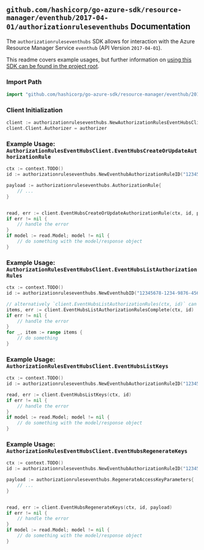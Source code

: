 
## `github.com/hashicorp/go-azure-sdk/resource-manager/eventhub/2017-04-01/authorizationruleseventhubs` Documentation

The `authorizationruleseventhubs` SDK allows for interaction with the Azure Resource Manager Service `eventhub` (API Version `2017-04-01`).

This readme covers example usages, but further information on [using this SDK can be found in the project root](https://github.com/hashicorp/go-azure-sdk/tree/main/docs).

### Import Path

```go
import "github.com/hashicorp/go-azure-sdk/resource-manager/eventhub/2017-04-01/authorizationruleseventhubs"
```


### Client Initialization

```go
client := authorizationruleseventhubs.NewAuthorizationRulesEventHubsClientWithBaseURI("https://management.azure.com")
client.Client.Authorizer = authorizer
```


### Example Usage: `AuthorizationRulesEventHubsClient.EventHubsCreateOrUpdateAuthorizationRule`

```go
ctx := context.TODO()
id := authorizationruleseventhubs.NewEventhubAuthorizationRuleID("12345678-1234-9876-4563-123456789012", "example-resource-group", "namespaceValue", "eventHubValue", "authorizationRuleValue")

payload := authorizationruleseventhubs.AuthorizationRule{
	// ...
}


read, err := client.EventHubsCreateOrUpdateAuthorizationRule(ctx, id, payload)
if err != nil {
	// handle the error
}
if model := read.Model; model != nil {
	// do something with the model/response object
}
```


### Example Usage: `AuthorizationRulesEventHubsClient.EventHubsListAuthorizationRules`

```go
ctx := context.TODO()
id := authorizationruleseventhubs.NewEventhubID("12345678-1234-9876-4563-123456789012", "example-resource-group", "namespaceValue", "eventHubValue")

// alternatively `client.EventHubsListAuthorizationRules(ctx, id)` can be used to do batched pagination
items, err := client.EventHubsListAuthorizationRulesComplete(ctx, id)
if err != nil {
	// handle the error
}
for _, item := range items {
	// do something
}
```


### Example Usage: `AuthorizationRulesEventHubsClient.EventHubsListKeys`

```go
ctx := context.TODO()
id := authorizationruleseventhubs.NewEventhubAuthorizationRuleID("12345678-1234-9876-4563-123456789012", "example-resource-group", "namespaceValue", "eventHubValue", "authorizationRuleValue")

read, err := client.EventHubsListKeys(ctx, id)
if err != nil {
	// handle the error
}
if model := read.Model; model != nil {
	// do something with the model/response object
}
```


### Example Usage: `AuthorizationRulesEventHubsClient.EventHubsRegenerateKeys`

```go
ctx := context.TODO()
id := authorizationruleseventhubs.NewEventhubAuthorizationRuleID("12345678-1234-9876-4563-123456789012", "example-resource-group", "namespaceValue", "eventHubValue", "authorizationRuleValue")

payload := authorizationruleseventhubs.RegenerateAccessKeyParameters{
	// ...
}


read, err := client.EventHubsRegenerateKeys(ctx, id, payload)
if err != nil {
	// handle the error
}
if model := read.Model; model != nil {
	// do something with the model/response object
}
```
